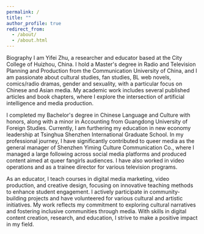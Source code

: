 ```yaml
---
permalink: /
title: ""
author_profile: true
redirect_from: 
  - /about/
  - /about.html
---
```


Biography 
I am Yifei Zhu, a researcher and educator based at the City College of Huizhou, China. I hold a Master's degree in Radio and Television Planning and Production from the Communication University of China, and I am passionate about cultural studies, fan studies, BL web novels, comics/radio dramas, gender and sexuality, with a particular focus on Chinese and Asian media. My academic work includes several published articles and book chapters, where I explore the intersection of artificial intelligence and media production. 

I completed my Bachelor's degree in Chinese Language and Culture with honors, along with a minor in Accounting from Guangdong University of Foreign Studies. Currently, I am furthering my education in new economy leadership at Tsinghua Shenzhen International Graduate School. 
In my professional journey, I have significantly contributed to queer media as the general manager of Shenzhen Yiming Culture Communication Co., where I managed a large following across social media platforms and produced content aimed at queer fangirls audiences. I have also worked in video operations and as a trainee director for various television programs. 

As an educator, I teach courses in digital media marketing, video production, and creative design, focusing on innovative teaching methods to enhance student engagement. I actively participate in community-building projects and have volunteered for various cultural and artistic initiatives. 
My work reflects my commitment to exploring cultural narratives and fostering inclusive communities through media. With skills in digital content creation, research, and education, I strive to make a positive impact in my field.
